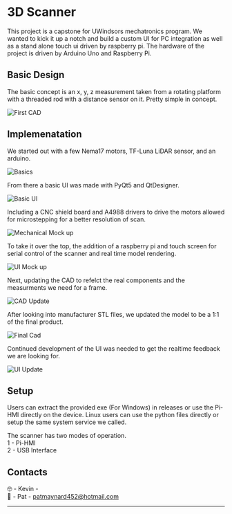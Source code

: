 # 3D Scanner

This project is a capstone for UWindsors mechatronics program. We wanted to kick it up a notch and build a custom UI for PC integration as well as a stand alone touch ui driven by raspberry pi. 
The hardware of the project is driven by Arduino Uno and Raspberry Pi.

## Basic Design

The basic concept is an x, y, z measurement taken from a rotating platform with a threaded rod with a distance sensor on it. Pretty simple in concept. 

![First CAD](/Assets/assets/model.jpg)

## Implemenatation

We started out with a few Nema17 motors, TF-Luna LiDAR sensor, and an arduino. 

![Basics](/Assets/assets/week1-layout.jpg)

From there a basic UI was made with PyQt5 and QtDesigner.

![Basic UI](/Assets/assets/UI.jpg)

Including a CNC shield board and A4988 drivers to drive the motors allowed for microstepping for a better resolution of scan.

![Mechanical Mock up](/Assets/assets/week3-mockup.jpg)

To take it over the top, the addition of a raspberry pi and touch screen for serial control of the scanner and real time model rendering.

![UI Mock up](/Assets/assets/week4_HMI_2.jpg)

Next, updating the CAD to refelct the real components and the measurments we need for a frame.

![CAD Update](/Assets/assets/week4-CAD.jpg)

After looking into manufacturer STL files, we updated the model to be a 1:1 of the final product.

![Final Cad](/Assets/assets/FullModel.jpg)

Continued development of the UI was needed to get the realtime feedback we are looking for.

![UI Update](/Assets/assets/realTime.gif)


## Setup

Users can extract the provided exe (For Windows) in releases or use the Pi-HMI directly on the device. Linux users can use the python files directly or setup the same system service we called. 

The scanner has two modes of operation. <br/>
   1 - Pi-HMI <br/>
   2 - USB Interface 

## Contacts
🤓 - Kevin -  <br/>
🤬 - Pat - patmaynard452@hotmail.com

---